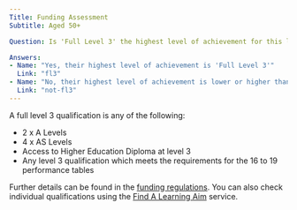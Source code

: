 ```yaml
---
Title: Funding Assessment
Subtitle: Aged 50+

Question: Is 'Full Level 3' the highest level of achievement for this learner?

Answers:
- Name: "Yes, their highest level of achievement is 'Full Level 3'"
  Link: "fl3"
- Name: "No, their highest level of achievement is lower or higher than 'Full Level 3'"
  Link: "not-fl3"
---
```


<div class="notification is-info is-light">
    <p>
        A full level 3 qualification is any of the following:
    </p>
    <ul>
        <li>2 x A Levels</li>
        <li>4 x AS Levels</li>
        <li>Access to Higher Education Diploma at level 3</li>
        <li>Any level 3 qualification which meets the requirements for the 16 to 19 performance tables</li>
    </ul>
    <p>
        Further details can be found in the <a href="/tags/abr">funding regulations</a>. You can also check individual qualifications using the <a href="https://findalearningaimbeta.fasst.org.uk/">Find A Learning Aim</a> service.
    </p>
</div>